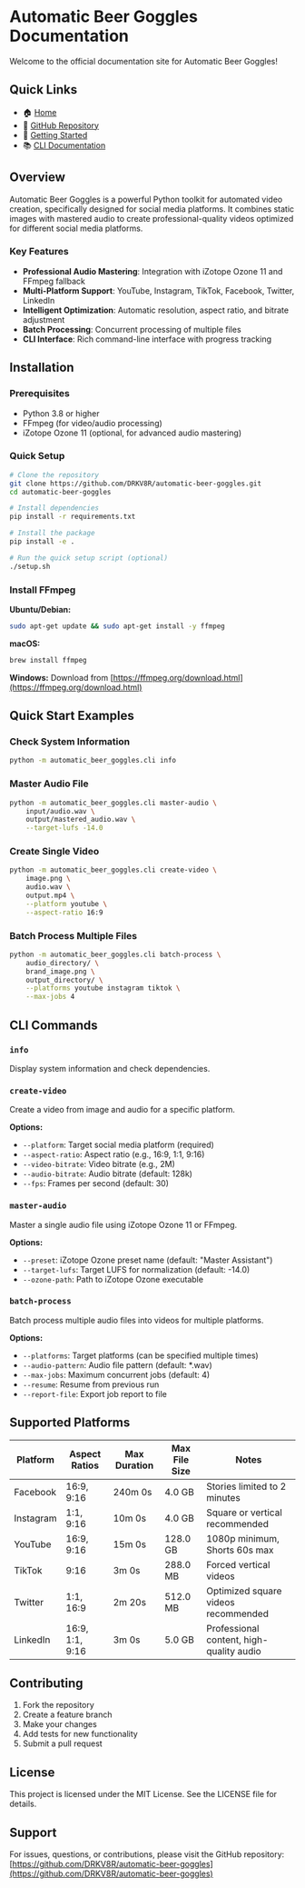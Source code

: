 # Automatic Beer Goggles Documentation

Welcome to the official documentation site for Automatic Beer Goggles!

## Quick Links

- 🏠 [Home](https://drkv8r.github.io/automatic-beer-goggles)
- 📂 [GitHub Repository](https://github.com/DRKV8R/automatic-beer-goggles)
- 🚀 [Getting Started](#installation)
- 📚 [CLI Documentation](#cli-commands)

## Overview

Automatic Beer Goggles is a powerful Python toolkit for automated video creation, specifically designed for social media platforms. It combines static images with mastered audio to create professional-quality videos optimized for different social media platforms.

### Key Features

- **Professional Audio Mastering**: Integration with iZotope Ozone 11 and FFmpeg fallback
- **Multi-Platform Support**: YouTube, Instagram, TikTok, Facebook, Twitter, LinkedIn
- **Intelligent Optimization**: Automatic resolution, aspect ratio, and bitrate adjustment
- **Batch Processing**: Concurrent processing of multiple files
- **CLI Interface**: Rich command-line interface with progress tracking

## Installation

### Prerequisites

- Python 3.8 or higher
- FFmpeg (for video/audio processing)
- iZotope Ozone 11 (optional, for advanced audio mastering)

### Quick Setup

```bash
# Clone the repository
git clone https://github.com/DRKV8R/automatic-beer-goggles.git
cd automatic-beer-goggles

# Install dependencies
pip install -r requirements.txt

# Install the package
pip install -e .

# Run the quick setup script (optional)
./setup.sh
```

### Install FFmpeg

**Ubuntu/Debian:**
```bash
sudo apt-get update && sudo apt-get install -y ffmpeg
```

**macOS:**
```bash
brew install ffmpeg
```

**Windows:**
Download from [https://ffmpeg.org/download.html](https://ffmpeg.org/download.html)

## Quick Start Examples

### Check System Information
```bash
python -m automatic_beer_goggles.cli info
```

### Master Audio File
```bash
python -m automatic_beer_goggles.cli master-audio \
    input/audio.wav \
    output/mastered_audio.wav \
    --target-lufs -14.0
```

### Create Single Video
```bash
python -m automatic_beer_goggles.cli create-video \
    image.png \
    audio.wav \
    output.mp4 \
    --platform youtube \
    --aspect-ratio 16:9
```

### Batch Process Multiple Files
```bash
python -m automatic_beer_goggles.cli batch-process \
    audio_directory/ \
    brand_image.png \
    output_directory/ \
    --platforms youtube instagram tiktok \
    --max-jobs 4
```

## CLI Commands

### `info`
Display system information and check dependencies.

### `create-video`
Create a video from image and audio for a specific platform.

**Options:**
- `--platform`: Target social media platform (required)
- `--aspect-ratio`: Aspect ratio (e.g., 16:9, 1:1, 9:16)
- `--video-bitrate`: Video bitrate (e.g., 2M)
- `--audio-bitrate`: Audio bitrate (default: 128k)
- `--fps`: Frames per second (default: 30)

### `master-audio`
Master a single audio file using iZotope Ozone 11 or FFmpeg.

**Options:**
- `--preset`: iZotope Ozone preset name (default: "Master Assistant")
- `--target-lufs`: Target LUFS for normalization (default: -14.0)
- `--ozone-path`: Path to iZotope Ozone executable

### `batch-process`
Batch process multiple audio files into videos for multiple platforms.

**Options:**
- `--platforms`: Target platforms (can be specified multiple times)
- `--audio-pattern`: Audio file pattern (default: *.wav)
- `--max-jobs`: Maximum concurrent jobs (default: 4)
- `--resume`: Resume from previous run
- `--report-file`: Export job report to file

## Supported Platforms

| Platform  | Aspect Ratios   | Max Duration | Max File Size | Notes                                    |
|-----------|-----------------|--------------|---------------|------------------------------------------|
| Facebook  | 16:9, 9:16      | 240m 0s      | 4.0 GB        | Stories limited to 2 minutes           |
| Instagram | 1:1, 9:16       | 10m 0s       | 4.0 GB        | Square or vertical recommended          |
| YouTube   | 16:9, 9:16      | 15m 0s       | 128.0 GB      | 1080p minimum, Shorts 60s max          |
| TikTok    | 9:16            | 3m 0s        | 288.0 MB      | Forced vertical videos                  |
| Twitter   | 1:1, 16:9       | 2m 20s       | 512.0 MB      | Optimized square videos recommended     |
| LinkedIn  | 16:9, 1:1, 9:16 | 3m 0s        | 5.0 GB        | Professional content, high-quality audio|

## Contributing

1. Fork the repository
2. Create a feature branch
3. Make your changes
4. Add tests for new functionality
5. Submit a pull request

## License

This project is licensed under the MIT License. See the LICENSE file for details.

## Support

For issues, questions, or contributions, please visit the GitHub repository:
[https://github.com/DRKV8R/automatic-beer-goggles](https://github.com/DRKV8R/automatic-beer-goggles)
